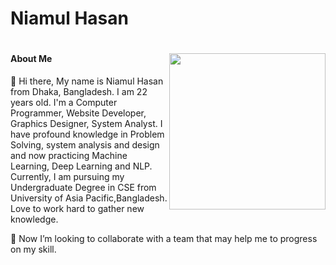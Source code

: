 # Niamul Hasan
#
<a target="_blank" href="https://shunjid.github.io"><img width="250" align="right" src="https://www.mastersoftwaresolutions.com/wp-content/uploads/2014/08/bnr-1.png">
</a>

#### About Me

👋 Hi there, My name is Niamul Hasan from Dhaka, Bangladesh. I am 22 years old. I'm a Computer Programmer, Website Developer, Graphics Designer, System Analyst. I have profound knowledge in Problem Solving, system analysis and design and now practicing Machine Learning, Deep Learning and NLP. Currently, I am pursuing my Undergraduate Degree in CSE from University of Asia Pacific,Bangladesh. Love to work hard to gather new knowledge.



👯 Now I’m looking to collaborate with a team that may help me to progress on my skill.
<!--
**niamul64/niamul64** is a ✨ _special_ ✨ repository because its `README.md` (this file) appears on your GitHub profile.

Here are some ideas to get you started:

- 🔭 I’m currently working on ...
- 🌱 I’m currently learning ...

- 🤔 I’m looking for help with ...
- 💬 Ask me about ...
- 📫 How to reach me: ...
- 😄 Pronouns: ...
- ⚡ Fun fact: ...
-->
